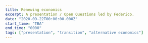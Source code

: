 ```yaml
---
title: Renewing economics
excerpt: A presentation / Open Questions led by Federico.
date: "2020-09-22T00:00:00.000Z"
start_time: "TBA"
end_time: "0000"
tags: ["presentation", "transition", "alternative economics"]
---
```

